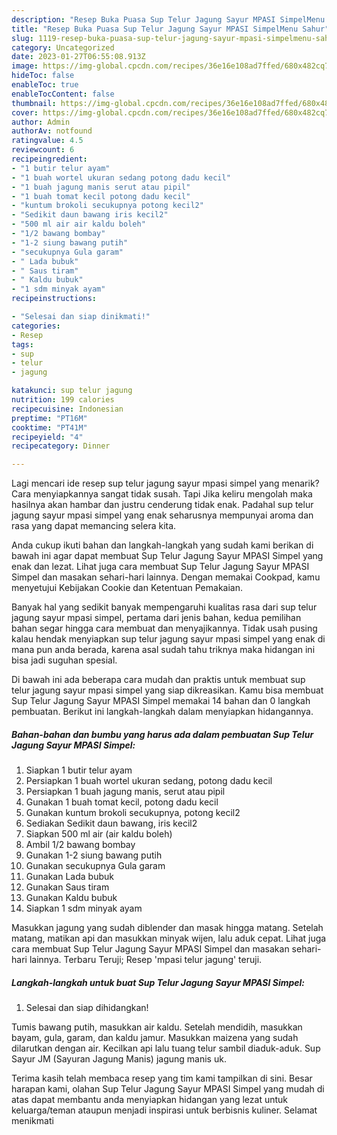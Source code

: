 ```yaml
---
description: "Resep Buka Puasa Sup Telur Jagung Sayur MPASI SimpelMenu Sahur"
title: "Resep Buka Puasa Sup Telur Jagung Sayur MPASI SimpelMenu Sahur"
slug: 1119-resep-buka-puasa-sup-telur-jagung-sayur-mpasi-simpelmenu-sahur
category: Uncategorized
date: 2023-01-27T06:55:08.913Z
image: https://img-global.cpcdn.com/recipes/36e16e108ad7ffed/680x482cq70/sup-telur-jagung-sayur-mpasi-simpel-foto-resep-utama.jpg
hideToc: false
enableToc: true
enableTocContent: false
thumbnail: https://img-global.cpcdn.com/recipes/36e16e108ad7ffed/680x482cq70/sup-telur-jagung-sayur-mpasi-simpel-foto-resep-utama.jpg
cover: https://img-global.cpcdn.com/recipes/36e16e108ad7ffed/680x482cq70/sup-telur-jagung-sayur-mpasi-simpel-foto-resep-utama.jpg
author: Admin
authorAv: notfound
ratingvalue: 4.5
reviewcount: 6
recipeingredient:
- "1 butir telur ayam"
- "1 buah wortel ukuran sedang potong dadu kecil"
- "1 buah jagung manis serut atau pipil"
- "1 buah tomat kecil potong dadu kecil"
- "kuntum brokoli secukupnya potong kecil2"
- "Sedikit daun bawang iris kecil2"
- "500 ml air air kaldu boleh"
- "1/2 bawang bombay"
- "1-2 siung bawang putih"
- "secukupnya Gula garam"
- " Lada bubuk"
- " Saus tiram"
- " Kaldu bubuk"
- "1 sdm minyak ayam"
recipeinstructions:

- "Selesai dan siap dinikmati!"
categories:
- Resep
tags:
- sup
- telur
- jagung

katakunci: sup telur jagung 
nutrition: 199 calories
recipecuisine: Indonesian
preptime: "PT16M"
cooktime: "PT41M"
recipeyield: "4"
recipecategory: Dinner

---
```



Lagi mencari ide resep sup telur jagung sayur mpasi simpel yang menarik? Cara menyiapkannya sangat tidak susah. Tapi Jika keliru mengolah maka hasilnya akan hambar dan justru cenderung tidak enak. Padahal sup telur jagung sayur mpasi simpel yang enak seharusnya mempunyai aroma dan rasa yang dapat memancing selera kita.


Anda cukup ikuti bahan dan langkah-langkah yang sudah kami berikan di bawah ini agar dapat membuat Sup Telur Jagung Sayur MPASI Simpel yang enak dan lezat. Lihat juga cara membuat Sup Telur Jagung Sayur MPASI Simpel dan masakan sehari-hari lainnya. Dengan memakai Cookpad, kamu menyetujui Kebijakan Cookie dan Ketentuan Pemakaian.

Banyak hal yang sedikit banyak mempengaruhi kualitas rasa dari sup telur jagung sayur mpasi simpel, pertama dari jenis bahan, kedua pemilihan bahan segar hingga cara membuat dan menyajikannya. Tidak usah pusing kalau hendak menyiapkan sup telur jagung sayur mpasi simpel yang enak di mana pun anda berada, karena asal sudah tahu triknya maka hidangan ini bisa jadi suguhan spesial.


Di bawah ini ada beberapa cara mudah dan praktis untuk membuat sup telur jagung sayur mpasi simpel yang siap dikreasikan. Kamu bisa membuat Sup Telur Jagung Sayur MPASI Simpel memakai 14 bahan dan 0 langkah pembuatan. Berikut ini langkah-langkah dalam menyiapkan hidangannya.

<!--inarticleads1-->

##### Bahan-bahan dan bumbu yang harus ada dalam pembuatan Sup Telur Jagung Sayur MPASI Simpel:

1. Siapkan 1 butir telur ayam
1. Persiapkan 1 buah wortel ukuran sedang, potong dadu kecil
1. Persiapkan 1 buah jagung manis, serut atau pipil
1. Gunakan 1 buah tomat kecil, potong dadu kecil
1. Gunakan kuntum brokoli secukupnya, potong kecil2
1. Sediakan Sedikit daun bawang, iris kecil2
1. Siapkan 500 ml air (air kaldu boleh)
1. Ambil 1/2 bawang bombay
1. Gunakan 1-2 siung bawang putih
1. Gunakan secukupnya Gula garam
1. Gunakan  Lada bubuk
1. Gunakan  Saus tiram
1. Gunakan  Kaldu bubuk
1. Siapkan 1 sdm minyak ayam


Masukkan jagung yang sudah diblender dan masak hingga matang. Setelah matang, matikan api dan masukkan minyak wijen, lalu aduk cepat. Lihat juga cara membuat Sup Telur Jagung Sayur MPASI Simpel dan masakan sehari-hari lainnya. Terbaru Teruji; Resep &#39;mpasi telur jagung&#39; teruji. 

<!--inarticleads2-->

##### Langkah-langkah untuk buat Sup Telur Jagung Sayur MPASI Simpel:


1. Selesai dan siap dihidangkan!

Tumis bawang putih, masukkan air kaldu. Setelah mendidih, masukkan bayam, gula, garam, dan kaldu jamur. Masukkan maizena yang sudah dilarutkan dengan air. Kecilkan api lalu tuang telur sambil diaduk-aduk. Sup Sayur JM (Sayuran Jagung Manis) jagung manis uk. 

Terima kasih telah membaca resep yang tim kami tampilkan di sini. Besar harapan kami, olahan Sup Telur Jagung Sayur MPASI Simpel yang mudah di atas dapat membantu anda menyiapkan hidangan yang lezat untuk keluarga/teman ataupun menjadi inspirasi untuk berbisnis kuliner. Selamat menikmati
